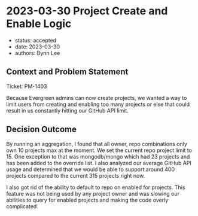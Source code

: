 # 2023-03-30 Project Create and Enable Logic

* status: accepted
* date: 2023-03-30
* authors: Bynn Lee

## Context and Problem Statement

Ticket: PM-1403

Because Evergreen admins can now create projects, we wanted a way to limit users from creating and enabling too many projects or else that could result in us constantly hitting our GitHub API limit. 

## Decision Outcome

By running an aggregation, I found that all owner, repo combinations only own 10 projects max at the moment. We set the current repo project limit to 15. 
One exception to that was mongodb/mongo which had 23 projects and has been added to the override list.
I also analyzed our average GitHub API usage and determined that we would be able to support around 400 projects compared to the current 315 projects right now.

I also got rid of the ability to default to repo on enabled for projects. 
This feature was not being used by any project owner and was slowing our abilities to query for enabled projects and making the code overly complicated.